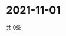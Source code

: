 # 2021-11-01
  共 0条

  <!-- BEGIN -->
  <!-- 最后更新时间Mon Nov 01 2021 07:04:47 GMT+0000 (Coordinated Universal Time) -->
  
  <!-- END -->
  
  
